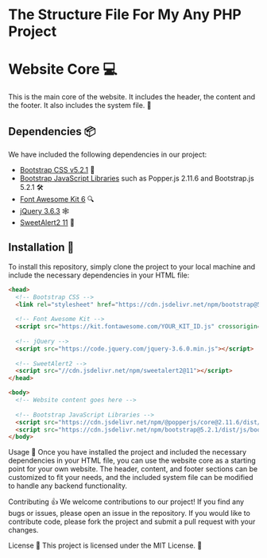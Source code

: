 # The Structure File For My Any PHP Project
 
# Website Core :computer:

This is the main core of the website. It includes the header, the content and the footer. It also includes the system file. :rocket:

## Dependencies :package:

We have included the following dependencies in our project:

- [Bootstrap CSS v5.2.1](https://getbootstrap.com/docs/5.2/getting-started/introduction/) :art:
- [Bootstrap JavaScript Libraries](https://getbootstrap.com/docs/5.2/getting-started/introduction/) such as Popper.js 2.11.6 and Bootstrap.js 5.2.1 :hammer_and_wrench:
- [Font Awesome Kit 6](https://fontawesome.com/) :mag:
- [jQuery 3.6.3](https://jquery.com/) :spider_web:
- [SweetAlert2 11](https://sweetalert2.github.io/) :candy:

## Installation :wrench:

To install this repository, simply clone the project to your local machine and include the necessary dependencies in your HTML file:

```html
<head>
  <!-- Bootstrap CSS -->
  <link rel="stylesheet" href="https://cdn.jsdelivr.net/npm/bootstrap@5.2.1/dist/css/bootstrap.min.css">
  
  <!-- Font Awesome Kit -->
  <script src="https://kit.fontawesome.com/YOUR_KIT_ID.js" crossorigin="anonymous"></script>
  
  <!-- jQuery -->
  <script src="https://code.jquery.com/jquery-3.6.0.min.js"></script>
  
  <!-- SweetAlert2 -->
  <script src="//cdn.jsdelivr.net/npm/sweetalert2@11"></script>
</head>

<body>
  <!-- Website content goes here -->
  
  <!-- Bootstrap JavaScript Libraries -->
  <script src="https://cdn.jsdelivr.net/npm/@popperjs/core@2.11.6/dist/umd/popper.min.js"></script>
  <script src="https://cdn.jsdelivr.net/npm/bootstrap@5.2.1/dist/js/bootstrap.min.js"></script>
</body>
```
Usage :rocket:
Once you have installed the project and included the necessary dependencies in your HTML file, you can use the website core as a starting point for your own website. The header, content, and footer sections can be customized to fit your needs, and the included system file can be modified to handle any backend functionality.

Contributing :thumbsup:
We welcome contributions to our project! If you find any bugs or issues, please open an issue in the repository. If you would like to contribute code, please fork the project and submit a pull request with your changes.

License :page_facing_up:
This project is licensed under the MIT License. :memo:
